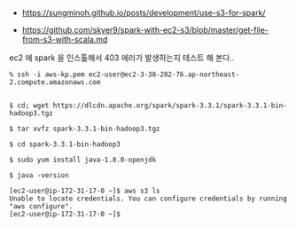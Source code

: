 * https://sungminoh.github.io/posts/development/use-s3-for-spark/

* https://github.com/skyer9/spark-with-ec2-s3/blob/master/get-file-from-s3-with-scala.md

ec2 에 spark 을 인스톨해서 403 에러가 발생하는지 테스트 해 본다..

```
% ssh -i aws-kp.pem ec2-user@ec2-3-38-202-76.ap-northeast-2.compute.amazonaws.com


$ cd; wget https://dlcdn.apache.org/spark/spark-3.3.1/spark-3.3.1-bin-hadoop3.tgz

$ tar xvfz spark-3.3.1-bin-hadoop3.tgz 

$ cd spark-3.3.1-bin-hadoop3

$ sudo yum install java-1.8.0-openjdk

$ java -version
```


```
[ec2-user@ip-172-31-17-0 ~]$ aws s3 ls
Unable to locate credentials. You can configure credentials by running "aws configure".
[ec2-user@ip-172-31-17-0 ~]$
```
